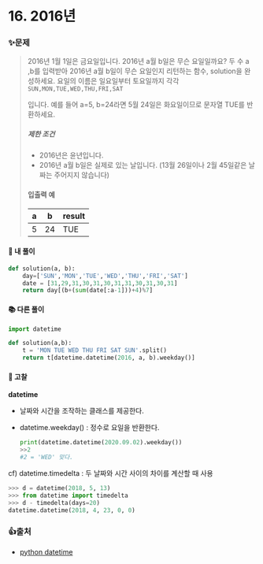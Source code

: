 # 16. 2016년

### ✨문제

> 2016년 1월 1일은 금요일입니다. 2016년 a월 b일은 무슨 요일일까요? 두 수 a ,b를 입력받아 2016년 a월 b일이 무슨 요일인지 리턴하는 함수, solution을 완성하세요. 요일의 이름은 일요일부터 토요일까지 각각 `SUN,MON,TUE,WED,THU,FRI,SAT`
>
> 입니다. 예를 들어 a=5, b=24라면 5월 24일은 화요일이므로 문자열 TUE를 반환하세요.
>
> ##### 제한 조건
>
> - 2016년은 윤년입니다.
> - 2016년 a월 b일은 실제로 있는 날입니다. (13월 26일이나 2월 45일같은 날짜는 주어지지 않습니다)
>
> #### 입출력 예
>
> | a    | b    | result |
> | ---- | ---- | ------ |
> | 5    | 24   | TUE    |



#### 🎈 내 풀이

```python
def solution(a, b):
    day=['SUN','MON','TUE','WED','THU','FRI','SAT']
    date = [31,29,31,30,31,30,31,31,30,31,30,31]
    return day[(b+(sum(date[:a-1]))+4)%7]
```



#### **📚 다른 풀이** 

```python
import datetime

def solution(a,b):
    t = 'MON TUE WED THU FRI SAT SUN'.split()
    return t[datetime.datetime(2016, a, b).weekday()]

```



#### 🧨 고찰

**datetime**

- 날짜와 시간을 조작하는 클래스를 제공한다.

- datetime.weekday() : 정수로 요일을 반환한다.

  ```python
  print(datetime.datetime(2020.09.02).weekday())
  >>2 
  #2 = 'WED' 맞다.
  ```

  

cf) datetime.timedelta : 두 날짜와 시간 사이의 차이를 계산할 때 사용

```python
>>> d = datetime(2018, 5, 13)
>>> from datetime import timedelta
>>> d - timedelta(days=20)
datetime.datetime(2018, 4, 23, 0, 0)
```



### 👍출처

- [python datetime](https://dojang.io/mod/page/view.php?id=2463)